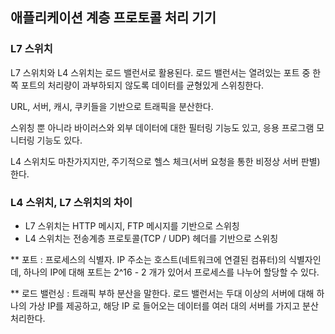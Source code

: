 ## 애플리케이션 계층 프로토콜 처리 기기

### L7 스위치

L7 스위치와 L4 스위치는 로드 밸런서로 활용된다. 로드 밸런서는 열려있는 포트 중 한쪽 포트의 처리량이 과부하되지 않도록 데이터를 균형있게 스위칭한다.

URL, 서버, 캐시, 쿠키들을 기반으로 트래픽을 분산한다.

스위칭 뿐 아니라 바이러스와 외부 데이터에 대한 필터링 기능도 있고, 응용 프로그램 모니터링 기능도 있다.

L4 스위치도 마찬가지지만, 주기적으로 헬스 체크(서버 요청을 통한 비정상 서버 판별)한다.

### L4 스위치, L7 스위치의 차이

- L7 스위치는 HTTP 메시지, FTP 메시지를 기반으로 스위칭
- L4 스위치는 전송계층 프로토콜(TCP / UDP) 헤더를 기반으로 스위칭

\*\* 포트 : 프로세스의 식별자. IP 주소는 호스트(네트워크에 연결된 컴퓨터)의 식별자인데, 하나의 IP에 대해 포트는 2^16 - 2 개가 있어서 프로세스를 나누어 할당할 수 있다.

\*\* 로드 밸런싱 : 트래픽 부하 분산을 말한다. 로드 밸런서는 두대 이상의 서버에 대해 하나의 가상 IP를 제공하고, 해당 IP 로 들어오는 데이터를 여러 대의 서버를 가지고 분산 처리한다.
